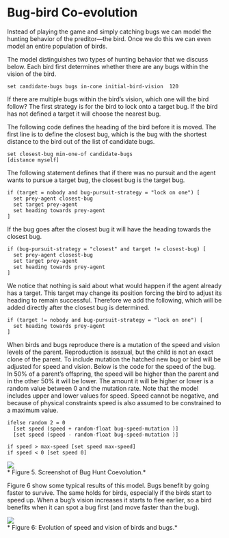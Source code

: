 # Bug-bird Co-evolution
Instead of playing the game and simply catching bugs we can model the hunting behavior of the preditor—the bird. Once we do this we can even model an entire population of birds.

The model distinguishes two types of hunting behavior that we discuss below. Each bird first determines whether there are any bugs within the vision of the bird.
```
set candidate-bugs bugs in-cone initial-bird-vision  120
```
If there are multiple bugs within the bird’s vision, which one will the bird follow? The first strategy is for the bird to lock onto a target bug. If the bird has not defined a target it will choose the nearest bug.

The following code defines the heading of the bird before it is moved. The first line is to define the closest bug, which is the bug with the shortest distance to the bird out of the list of candidate bugs.
```
set closest-bug min-one-of candidate-bugs
[distance myself]
```
The following statement defines that if there was no pursuit and the agent wants to pursue a target bug, the closest bug is the target bug.
```
if (target = nobody and bug-pursuit-strategy = "lock on one") [
  set prey-agent closest-bug
  set target prey-agent
  set heading towards prey-agent
]
```
If the bug goes after the closest bug it will have the heading towards the closest bug.
```
if (bug-pursuit-strategy = "closest" and target != closest-bug) [
  set prey-agent closest-bug
  set target prey-agent
  set heading towards prey-agent
]
```
We notice that nothing is said about what would happen if the agent already has a target. This target may change its position forcing the bird to adjust its heading to remain successful. Therefore we add the following, which will be added directly after the closest bug is determined.
```
if (target != nobody and bug-pursuit-strategy = "lock on one") [
  set heading towards prey-agent
]
```
When birds and bugs reproduce there is a mutation of the speed and vision levels of the parent. Reproduction is asexual, but the child is not an exact clone of the parent. To include mutation the hatched new bug or bird will be adjusted for speed and vision. Below is the code for the speed of the bug. In 50% of a parent’s offspring, the speed will be higher than the parent and in the other 50% it will be lower. The amount it will be higher or lower is a random value between 0 and the mutation rate. Note that the model includes upper and lower values for speed. Speed cannot be negative, and because of physical constraints speed is also assumed to be constrained to a maximum value.
```
ifelse random 2 = 0
  [set speed (speed + random-float bug-speed-mutation )]
  [set speed (speed - random-float bug-speed-mutation )]

if speed > max-speed [set speed max-speed]
if speed < 0 [set speed 0]
```

![](https://raw.githubusercontent.com/comses/intro-to-abm/master/assets/images/Ch__Fig_5.png)<br>*
Figure 5. Screenshot of Bug Hunt Coevolution.*

Figure 6 show some typical results of this model. Bugs benefit by going faster to survive. The same holds for birds, especially if the birds start to speed up. When a bug’s vision increases it starts to flee earlier, so a bird benefits when it can spot a bug first (and move faster than the bug).

![](https://raw.githubusercontent.com/comses/intro-to-abm/master/assets/images/Ch_8_Fig_6.png)<br>*
Figure 6: Evolution of speed and vision of birds and bugs.*


